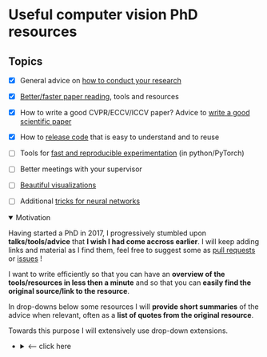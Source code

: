 # Useful computer vision PhD resources



## Topics

- [x] General advice on [how to conduct your research](https://github.com/hassony2/useful-computer-vision-phd-resources/blob/master/Awesome-computer-vision-research-advice.md)
- [x] [Better/faster paper reading](https://github.com/hassony2/useful-computer-vision-phd-resources/blob/master/Awesome-resources-for-better-reading-of-computer-vision-papers.md), tools and resources
- [x] How to write a good CVPR/ECCV/ICCV paper? Advice to [write a good scientific paper](https://github.com/hassony2/useful-computer-vision-phd-resources/blob/master/Awesome-resources-for-better-writing-of-computer-vision-papers.md)
- [x] How to [release code](https://github.com/hassony2/useful-computer-vision-phd-resources/blob/master/Useful-resources-for-code-releases.md) that is easy to understand and to reuse
- [ ] Tools for [fast and reproducible experimentation](https://github.com/hassony2/useful-computer-vision-phd-resources/blob/master/Awesome-resources-for-fast-reproducible-python-experiments.md) (in python/PyTorch)
- [ ] Better meetings with your supervisor
- [ ] [Beautiful visualizations](Awesome-resources-for-beautiful-visualizations.md)

- [ ] Additional [tricks for neural networks](Awesome-computer-vision-network-tricks.md)

<details open><summary>Motivation</summary>

Having started a PhD in 2017, I progressively stumbled upon **talks/tools/advice** that **I wish I had come accross earlier**.
I will keep adding links and material as I find them, feel free to suggest some as [pull requests](https://github.com/hassony2/useful-computer-vision-phd-resources/pulls) or [issues](https://github.com/hassony2/useful-computer-vision-phd-resources/issues) !

I want to write efficiently so that you can have an **overview of the tools/resources in less then a minute** and so that you can **easily find the original source/link to the resource**.

In drop-downs below some resources I will **provide short summaries** of the advice when relevant, often as a **list of quotes from the original resource**.

Towards this purpose I will extensively use drop-down extensions.

- <details><summary><-- click here</summary>
  
  > Like this !
</details>

</details>
